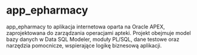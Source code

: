 # app_epharmacy
app_epharmacy to aplikacja internetowa oparta na Oracle APEX, zaprojektowana do zarządzania operacjami apteki. Projekt obejmuje model bazy danych w Data SQL Modeler, moduły PL/SQL, dane testowe oraz narzędzia pomocnicze, wspierające logikę biznesową aplikacji.

